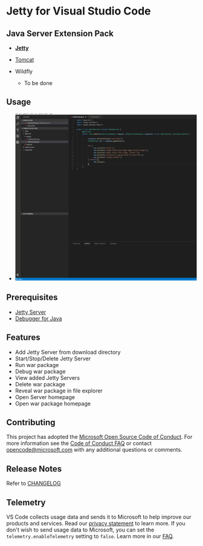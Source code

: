# Jetty for Visual Studio Code

## Java Server Extension Pack
- [**Jetty**](https://marketplace.visualstudio.com/items?itemName=summersun.vscode-jetty)

- [Tomcat](https://marketplace.visualstudio.com/items?itemName=adashen.vscode-tomcat)

- Wildfly
  - To be done

## Usage
* ![Jetty](resources/Jetty.gif)

## Prerequisites
* [Jetty Server](https://www.eclipse.org/jetty/)
* [Debugger for Java](https://marketplace.visualstudio.com/items?itemName=vscjava.vscode-java-debug)

## Features
* Add Jetty Server from download directory
* Start/Stop/Delete Jetty Server
* Run war package
* Debug war package
* View added Jetty Servers
* Delete war package
* Reveal war package in file explorer
* Open Server homepage
* Open war package homepage

## Contributing

This project has adopted the [Microsoft Open Source Code of Conduct](https://opensource.microsoft.com/codeofconduct/). For more information see the [Code of Conduct FAQ](https://opensource.microsoft.com/codeofconduct/faq/) or contact [opencode@microsoft.com](mailto:opencode@microsoft.com) with any additional questions or comments.

## Release Notes
Refer to [CHANGELOG](CHANGELOG.md)


## Telemetry
VS Code collects usage data and sends it to Microsoft to help improve our products and services. Read our [privacy statement](https://go.microsoft.com/fwlink/?LinkID=528096&clcid=0x409) to learn more. If you don't wish to send usage data to Microsoft, you can set the `telemetry.enableTelemetry` setting to `false`. Learn more in our [FAQ](https://code.visualstudio.com/docs/supporting/faq#_how-to-disable-telemetry-reporting).
